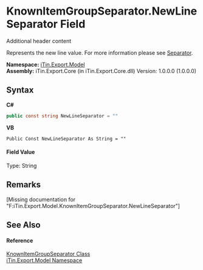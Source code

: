 # KnownItemGroupSeparator.NewLineSeparator Field
Additional header content 

Represents the new line value. For more information please see <a href="P_iTin_Export_Model_GroupItemModel_Separator">Separator</a>.

**Namespace:**&nbsp;<a href="N_iTin_Export_Model">iTin.Export.Model</a><br />**Assembly:**&nbsp;iTin.Export.Core (in iTin.Export.Core.dll) Version: 1.0.0.0 (1.0.0.0)

## Syntax

**C#**<br />
``` C#
public const string NewLineSeparator = ""
```

**VB**<br />
``` VB
Public Const NewLineSeparator As String = ""
```


#### Field Value
Type: String

## Remarks
\[Missing <remarks> documentation for "F:iTin.Export.Model.KnownItemGroupSeparator.NewLineSeparator"\]

## See Also


#### Reference
<a href="T_iTin_Export_Model_KnownItemGroupSeparator">KnownItemGroupSeparator Class</a><br /><a href="N_iTin_Export_Model">iTin.Export.Model Namespace</a><br />